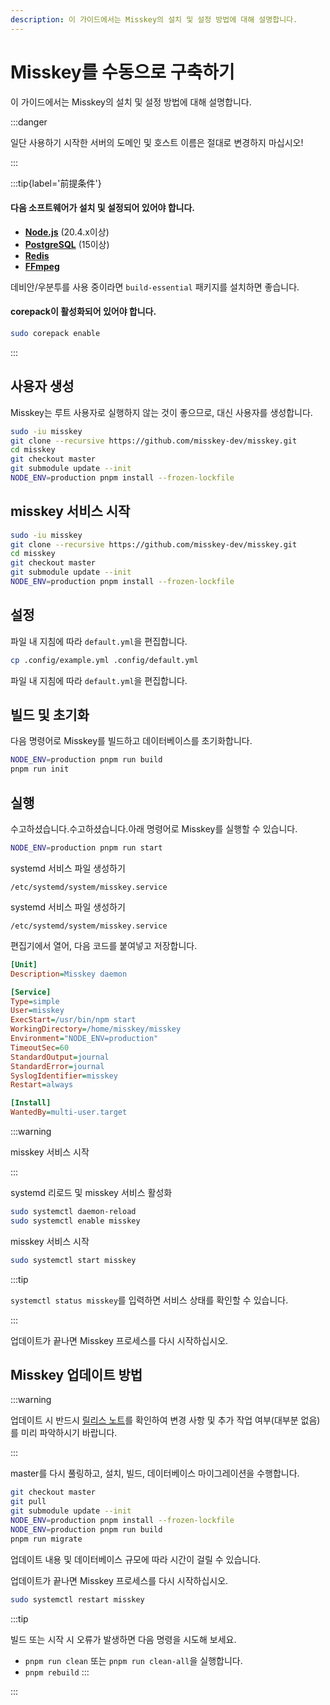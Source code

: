 ```yaml
---
description: 이 가이드에서는 Misskey의 설치 및 설정 방법에 대해 설명합니다.
---
```


# Misskey를 수동으로 구축하기

이 가이드에서는 Misskey의 설치 및 설정 방법에 대해 설명합니다.

:::danger

일단 사용하기 시작한 서버의 도메인 및 호스트 이름은 절대로 변경하지 마십시오!

:::

:::tip{label='前提条件'}

#### 다음 소프트웨어가 설치 및 설정되어 있어야 합니다.

- **[Node.js](https://nodejs.org/en/)** (20.4.x이상)
- **[PostgreSQL](https://www.postgresql.org/)** (15이상)
- **[Redis](https://redis.io/)**
- **[FFmpeg](https://www.ffmpeg.org/)**

데비안/우분투를 사용 중이라면 `build-essential` 패키지를 설치하면 좋습니다.

#### corepack이 활성화되어 있어야 합니다.

```sh
sudo corepack enable
```

:::

## 사용자 생성

Misskey는 루트 사용자로 실행하지 않는 것이 좋으므로, 대신 사용자를 생성합니다.

```sh
sudo -iu misskey
git clone --recursive https://github.com/misskey-dev/misskey.git
cd misskey
git checkout master
git submodule update --init
NODE_ENV=production pnpm install --frozen-lockfile
```

## misskey 서비스 시작

```sh
sudo -iu misskey
git clone --recursive https://github.com/misskey-dev/misskey.git
cd misskey
git checkout master
git submodule update --init
NODE_ENV=production pnpm install --frozen-lockfile
```

## 설정

파일 내 지침에 따라 `default.yml`을 편집합니다.

```sh
cp .config/example.yml .config/default.yml
```

파일 내 지침에 따라 `default.yml`을 편집합니다.

## 빌드 및 초기화

다음 명령어로 Misskey를 빌드하고 데이터베이스를 초기화합니다.

```sh
NODE_ENV=production pnpm run build
pnpm run init
```

## 실행

수고하셨습니다.수고하셨습니다.아래 명령어로 Misskey를 실행할 수 있습니다.

```sh
NODE_ENV=production pnpm run start
```

systemd 서비스 파일 생성하기

`/etc/systemd/system/misskey.service`

systemd 서비스 파일 생성하기

`/etc/systemd/system/misskey.service`

편집기에서 열어, 다음 코드를 붙여넣고 저장합니다.

```ini
[Unit]
Description=Misskey daemon

[Service]
Type=simple
User=misskey
ExecStart=/usr/bin/npm start
WorkingDirectory=/home/misskey/misskey
Environment="NODE_ENV=production"
TimeoutSec=60
StandardOutput=journal
StandardError=journal
SyslogIdentifier=misskey
Restart=always

[Install]
WantedBy=multi-user.target
```

:::warning

misskey 서비스 시작

:::

systemd 리로드 및 misskey 서비스 활성화

```sh
sudo systemctl daemon-reload
sudo systemctl enable misskey
```

misskey 서비스 시작

```sh
sudo systemctl start misskey
```

:::tip

`systemctl status misskey`를 입력하면 서비스 상태를 확인할 수 있습니다.

:::

업데이트가 끝나면 Misskey 프로세스를 다시 시작하십시오.

## Misskey 업데이트 방법

:::warning

업데이트 시 반드시 [릴리스 노트](https://github.com/misskey-dev/misskey/blob/master/CHANGELOG.md)를 확인하여 변경 사항 및 추가 작업 여부(대부분 없음)를 미리 파악하시기 바랍니다.

:::

master를 다시 풀링하고, 설치, 빌드, 데이터베이스 마이그레이션을 수행합니다.

```sh
git checkout master
git pull
git submodule update --init
NODE_ENV=production pnpm install --frozen-lockfile
NODE_ENV=production pnpm run build
pnpm run migrate
```

업데이트 내용 및 데이터베이스 규모에 따라 시간이 걸릴 수 있습니다.

업데이트가 끝나면 Misskey 프로세스를 다시 시작하십시오.

```sh
sudo systemctl restart misskey
```

:::tip

빌드 또는 시작 시 오류가 발생하면 다음 명령을 시도해 보세요.

- `pnpm run clean` 또는 `pnpm run clean-all`을 실행합니다.
- `pnpm rebuild`
  :::

:::
